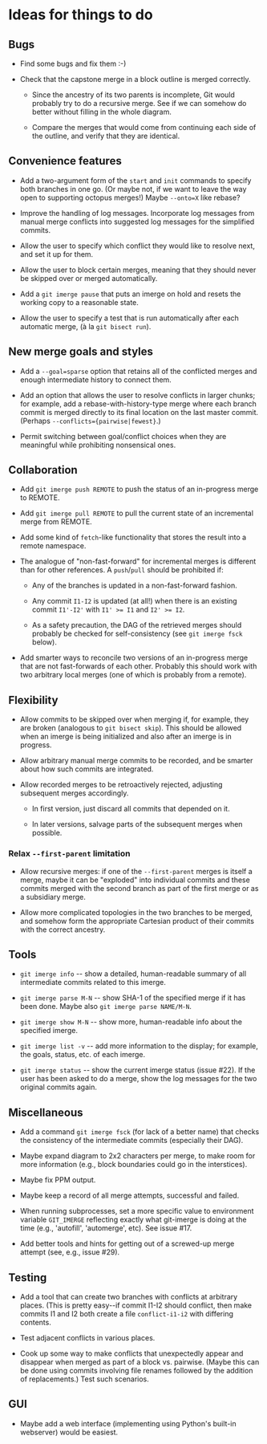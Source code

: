 # Ideas for things to do

## Bugs

* Find some bugs and fix them :-)

* Check that the capstone merge in a block outline is merged correctly.

    * Since the ancestry of its two parents is incomplete, Git would probably try to do a recursive merge. See if we can somehow do better without filling in the whole diagram.

    * Compare the merges that would come from continuing each side of the outline, and verify that they are identical.


## Convenience features

* Add a two-argument form of the `start` and `init` commands to specify both branches in one go. (Or maybe not, if we want to leave the way open to supporting octopus merges!) Maybe `--onto=X` like rebase?

* Improve the handling of log messages. Incorporate log messages from manual merge conflicts into suggested log messages for the simplified commits.

* Allow the user to specify which conflict they would like to resolve next, and set it up for them.

* Allow the user to block certain merges, meaning that they should never be skipped over or merged automatically.

* Add a `git imerge pause` that puts an imerge on hold and resets the working copy to a reasonable state.

* Allow the user to specify a test that is run automatically after each automatic merge, (à la `git bisect run`).


## New merge goals and styles

* Add a `--goal=sparse` option that retains all of the conflicted merges and enough intermediate history to connect them.

* Add an option that allows the user to resolve conflicts in larger chunks; for example, add a rebase-with-history-type merge where each branch commit is merged directly to its final location on the last master commit. (Perhaps `--conflicts={pairwise|fewest}`.)

* Permit switching between goal/conflict choices when they are meaningful while prohibiting nonsensical ones.


## Collaboration

* Add `git imerge push REMOTE` to push the status of an in-progress merge to REMOTE.

* Add `git imerge pull REMOTE` to pull the current state of an incremental merge from REMOTE.

* Add some kind of `fetch`-like functionality that stores the result into a remote namespace.

* The analogue of "non-fast-forward" for incremental merges is different than for other references. A `push`/`pull` should be prohibited if:

    * Any of the branches is updated in a non-fast-forward fashion.

    * Any commit `I1-I2` is updated (at all!) when there is an existing commit `I1'-I2'` with `I1' >= I1` and `I2' >= I2`.

    * As a safety precaution, the DAG of the retrieved merges should probably be checked for self-consistency (see `git imerge fsck` below).

* Add smarter ways to reconcile two versions of an in-progress merge that are not fast-forwards of each other. Probably this should work with two arbitrary local merges (one of which is probably from a remote).


## Flexibility

* Allow commits to be skipped over when merging if, for example, they are broken (analogous to `git bisect skip`). This should be allowed when an imerge is being initialized and also after an imerge is in progress.

* Allow arbitrary manual merge commits to be recorded, and be smarter about how such commits are integrated.

* Allow recorded merges to be retroactively rejected, adjusting subsequent merges accordingly.

    * In first version, just discard all commits that depended on it.

    * In later versions, salvage parts of the subsequent merges when possible.


### Relax `--first-parent` limitation

* Allow recursive merges: if one of the `--first-parent` merges is itself a merge, maybe it can be "exploded" into individual commits and these commits merged with the second branch as part of the first merge or as a subsidiary merge.

* Allow more complicated topologies in the two branches to be merged, and somehow form the appropriate Cartesian product of their commits with the correct ancestry.


## Tools

* `git imerge info` -- show a detailed, human-readable summary of all intermediate commits related to this imerge.

* `git imerge parse M-N` -- show SHA-1 of the specified merge if it has been done. Maybe also `git imerge parse NAME/M-N`.

* `git imerge show M-N` -- show more, human-readable info about the specified imerge.

* `git imerge list -v` -- add more information to the display; for example, the goals, status, etc. of each imerge.

* `git imerge status` -- show the current imerge status (issue #22). If the user has been asked to do a merge, show the log messages for the two original commits again.


## Miscellaneous

* Add a command `git imerge fsck` (for lack of a better name) that checks the consistency of the intermediate commits (especially their DAG).

* Maybe expand diagram to 2x2 characters per merge, to make room for more information (e.g., block boundaries could go in the interstices).

* Maybe fix PPM output.

* Maybe keep a record of all merge attempts, successful and failed.

* When running subprocesses, set a more specific value to environment variable `GIT_IMERGE` reflecting exactly what git-imerge is doing at the time (e.g., 'autofill', 'automerge', etc). See issue #17.

* Add better tools and hints for getting out of a screwed-up merge attempt (see, e.g., issue #29).


## Testing

* Add a tool that can create two branches with conflicts at arbitrary places. (This is pretty easy--if commit I1-I2 should conflict, then make commits I1 and I2 both create a file `conflict-i1-i2` with differing contents.

* Test adjacent conflicts in various places.

* Cook up some way to make conflicts that unexpectedly appear and disappear when merged as part of a block vs. pairwise. (Maybe this can be done using commits involving file renames followed by the addition of replacements.) Test such scenarios.


## GUI

* Maybe add a web interface (implementing using Python's built-in webserver) would be easiest.
